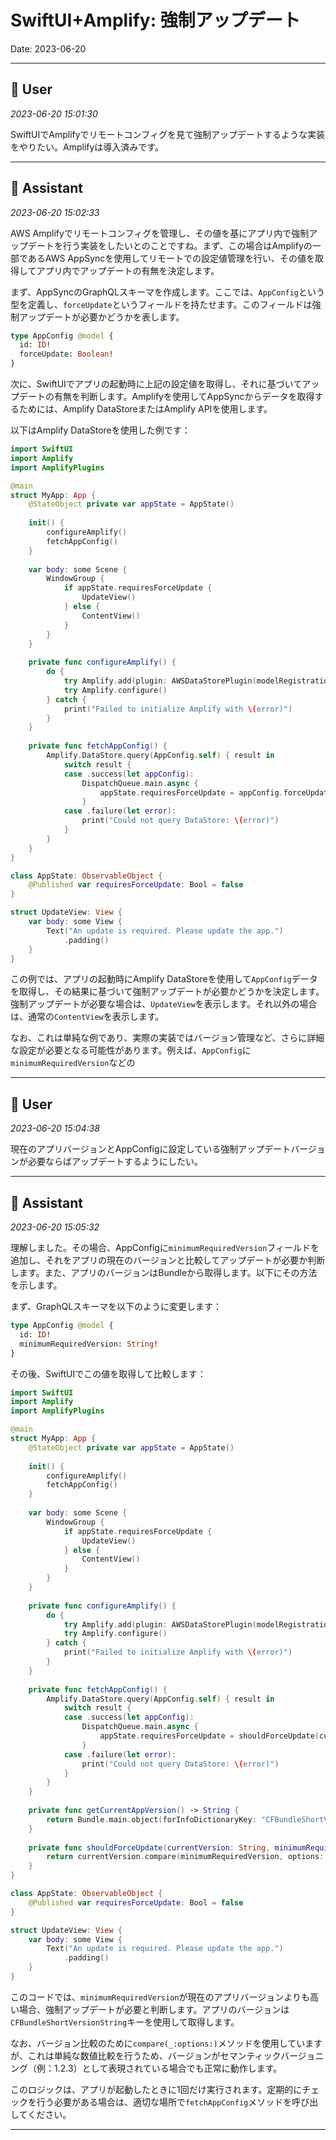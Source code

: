 # SwiftUI+Amplify: 強制アップデート

Date: 2023-06-20

---

## 👤 User
*2023-06-20 15:01:30*

SwiftUIでAmplifyでリモートコンフィグを見て強制アップデートするような実装をやりたい。Amplifyは導入済みです。

---

## 🤖 Assistant
*2023-06-20 15:02:33*

AWS Amplifyでリモートコンフィグを管理し、その値を基にアプリ内で強制アップデートを行う実装をしたいとのことですね。まず、この場合はAmplifyの一部であるAWS AppSyncを使用してリモートでの設定値管理を行い、その値を取得してアプリ内でアップデートの有無を決定します。

まず、AppSyncのGraphQLスキーマを作成します。ここでは、`AppConfig`という型を定義し、`forceUpdate`というフィールドを持たせます。このフィールドは強制アップデートが必要かどうかを表します。

```graphql
type AppConfig @model {
  id: ID!
  forceUpdate: Boolean!
}
```

次に、SwiftUIでアプリの起動時に上記の設定値を取得し、それに基づいてアップデートの有無を判断します。Amplifyを使用してAppSyncからデータを取得するためには、Amplify DataStoreまたはAmplify APIを使用します。

以下はAmplify DataStoreを使用した例です：

```swift
import SwiftUI
import Amplify
import AmplifyPlugins

@main
struct MyApp: App {
    @StateObject private var appState = AppState()
    
    init() {
        configureAmplify()
        fetchAppConfig()
    }
    
    var body: some Scene {
        WindowGroup {
            if appState.requiresForceUpdate {
                UpdateView()
            } else {
                ContentView()
            }
        }
    }
    
    private func configureAmplify() {
        do {
            try Amplify.add(plugin: AWSDataStorePlugin(modelRegistration: AmplifyModels()))
            try Amplify.configure()
        } catch {
            print("Failed to initialize Amplify with \(error)")
        }
    }
    
    private func fetchAppConfig() {
        Amplify.DataStore.query(AppConfig.self) { result in
            switch result {
            case .success(let appConfig):
                DispatchQueue.main.async {
                    appState.requiresForceUpdate = appConfig.forceUpdate
                }
            case .failure(let error):
                print("Could not query DataStore: \(error)")
            }
        }
    }
}

class AppState: ObservableObject {
    @Published var requiresForceUpdate: Bool = false
}

struct UpdateView: View {
    var body: some View {
        Text("An update is required. Please update the app.")
            .padding()
    }
}
```

この例では、アプリの起動時にAmplify DataStoreを使用して`AppConfig`データを取得し、その結果に基づいて強制アップデートが必要かどうかを決定します。強制アップデートが必要な場合は、`UpdateView`を表示します。それ以外の場合は、通常の`ContentView`を表示します。

なお、これは単純な例であり、実際の実装ではバージョン管理など、さらに詳細な設定が必要となる可能性があります。例えば、`AppConfig`に`minimumRequiredVersion`などの

---

## 👤 User
*2023-06-20 15:04:38*

現在のアプリバージョンとAppConfigに設定している強制アップデートバージョンが必要ならばアップデートするようにしたい。

---

## 🤖 Assistant
*2023-06-20 15:05:32*

理解しました。その場合、AppConfigに`minimumRequiredVersion`フィールドを追加し、それをアプリの現在のバージョンと比較してアップデートが必要か判断します。また、アプリのバージョンはBundleから取得します。以下にその方法を示します。

まず、GraphQLスキーマを以下のように変更します：

```graphql
type AppConfig @model {
  id: ID!
  minimumRequiredVersion: String!
}
```

その後、SwiftUIでこの値を取得して比較します：

```swift
import SwiftUI
import Amplify
import AmplifyPlugins

@main
struct MyApp: App {
    @StateObject private var appState = AppState()
    
    init() {
        configureAmplify()
        fetchAppConfig()
    }
    
    var body: some Scene {
        WindowGroup {
            if appState.requiresForceUpdate {
                UpdateView()
            } else {
                ContentView()
            }
        }
    }
    
    private func configureAmplify() {
        do {
            try Amplify.add(plugin: AWSDataStorePlugin(modelRegistration: AmplifyModels()))
            try Amplify.configure()
        } catch {
            print("Failed to initialize Amplify with \(error)")
        }
    }
    
    private func fetchAppConfig() {
        Amplify.DataStore.query(AppConfig.self) { result in
            switch result {
            case .success(let appConfig):
                DispatchQueue.main.async {
                    appState.requiresForceUpdate = shouldForceUpdate(currentVersion: getCurrentAppVersion(), minimumRequiredVersion: appConfig.minimumRequiredVersion)
                }
            case .failure(let error):
                print("Could not query DataStore: \(error)")
            }
        }
    }
    
    private func getCurrentAppVersion() -> String {
        return Bundle.main.object(forInfoDictionaryKey: "CFBundleShortVersionString") as? String ?? "Unknown"
    }
    
    private func shouldForceUpdate(currentVersion: String, minimumRequiredVersion: String) -> Bool {
        return currentVersion.compare(minimumRequiredVersion, options: .numeric) == .orderedAscending
    }
}

class AppState: ObservableObject {
    @Published var requiresForceUpdate: Bool = false
}

struct UpdateView: View {
    var body: some View {
        Text("An update is required. Please update the app.")
            .padding()
    }
}
```

このコードでは、`minimumRequiredVersion`が現在のアプリバージョンよりも高い場合、強制アップデートが必要と判断します。アプリのバージョンは`CFBundleShortVersionString`キーを使用して取得します。

なお、バージョン比較のために`compare(_:options:)`メソッドを使用していますが、これは単純な数値比較を行うため、バージョンがセマンティックバージョニング（例：1.2.3）として表現されている場合でも正常に動作します。

このロジックは、アプリが起動したときに1回だけ実行されます。定期的にチェックを行う必要がある場合は、適切な場所で`fetchAppConfig`メソッドを呼び出してください。

---

